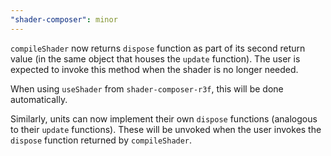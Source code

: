 ```yaml
---
"shader-composer": minor
---
```


`compileShader` now returns `dispose` function as part of its second return value (in the same object that houses the `update` function). The user is expected to invoke this method when the shader is no longer needed.

When using `useShader` from `shader-composer-r3f`, this will be done automatically.

Similarly, units can now implement their own `dispose` functions (analogous to their `update` functions). These will be unvoked when the user invokes the `dispose` function returned by `compileShader`.
